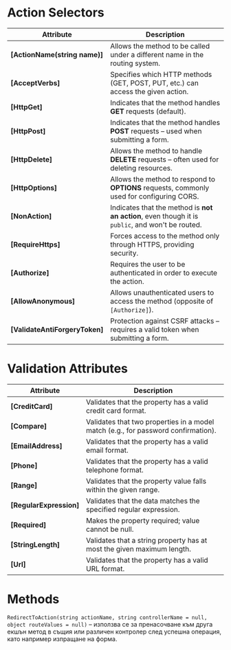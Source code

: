 # Action Selectors
| **Attribute**                    | **Description**                                                                                  |
| -------------------------------- | ------------------------------------------------------------------------------------------------ |
| **[ActionName(string name)]**    | Allows the method to be called under a different name in the routing system.                     |
| **[AcceptVerbs]**                | Specifies which HTTP methods (GET, POST, PUT, etc.) can access the given action.                 |
| **[HttpGet]**                    | Indicates that the method handles **GET** requests (default).                                    |
| **[HttpPost]**                   | Indicates that the method handles **POST** requests – used when submitting a form.               |
| **[HttpDelete]**                 | Allows the method to handle **DELETE** requests – often used for deleting resources.             |
| **[HttpOptions]**                | Allows the method to respond to **OPTIONS** requests, commonly used for configuring CORS.        |
| **[NonAction]**                  | Indicates that the method is **not an action**, even though it is `public`, and won't be routed. |
| **[RequireHttps]**               | Forces access to the method only through HTTPS, providing security.                              |
| **[Authorize]**                  | Requires the user to be authenticated in order to execute the action.                            |
| **[AllowAnonymous]**             | Allows unauthenticated users to access the method (opposite of `[Authorize]`).                   |
| **[ValidateAntiForgeryToken]**   | Protection against CSRF attacks – requires a valid token when submitting a form.                 |
# Validation Attributes
| **Attribute**           | **Description**                                                                   |
| ----------------------- | --------------------------------------------------------------------------------- |
| **[CreditCard]**        | Validates that the property has a valid credit card format.                       |
| **[Compare]**           | Validates that two properties in a model match (e.g., for password confirmation). |
| **[EmailAddress]**      | Validates that the property has a valid email format.                             |
| **[Phone]**             | Validates that the property has a valid telephone format.                         |
| **[Range]**             | Validates that the property value falls within the given range.                   |
| **[RegularExpression]** | Validates that the data matches the specified regular expression.                 |
| **[Required]**          | Makes the property required; value cannot be null.                                |
| **[StringLength]**      | Validates that a string property has at most the given maximum length.            |
| **[Url]**               | Validates that the property has a valid URL format.                               |
# Methods
`RedirectToAction(string actionName, string controllerName = null, object routeValues = null)` – използва се за пренасочване към друга екшън метод в същия или различен контролер след успешна операция, като например изпращане на форма.
